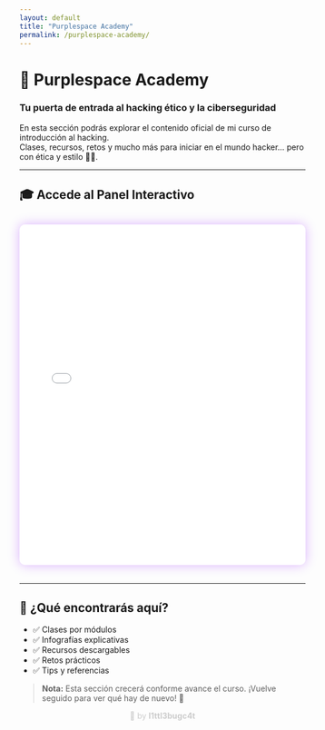 ```yaml
---
layout: default
title: "Purplespace Academy"
permalink: /purplespace-academy/
---
```


# 🚀 Purplespace Academy  
### Tu puerta de entrada al hacking ético y la ciberseguridad

En esta sección podrás explorar el contenido oficial de mi curso de introducción al hacking.  
Clases, recursos, retos y mucho más para iniciar en el mundo hacker… pero con ética y estilo 👾✨.

---

## 🎓 Accede al Panel Interactivo

<div style="margin: 2rem 0;">
  <iframe src="URL-DE-TU-GENIALLY"
          width="100%" 
          height="600"
          frameborder="0"
          allowfullscreen
          style="border-radius: 10px; box-shadow: 0 0 20px rgba(140,0,255,0.3);">
  </iframe>
</div>

---

## 📌 ¿Qué encontrarás aquí?
- ✅ Clases por módulos
- ✅ Infografías explicativas
- ✅ Recursos descargables
- ✅ Retos prácticos
- ✅ Tips y referencias

> **Nota:** Esta sección crecerá conforme avance el curso. ¡Vuelve seguido para ver qué hay de nuevo! 🚀

<p style="text-align:center; color:#ccc;">👾 by <strong>l1ttl3bugc4t</strong></p>
